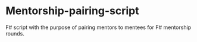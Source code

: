 # Mentorship-pairing-script
F# script with the purpose of pairing mentors to mentees for F# mentorship rounds.
